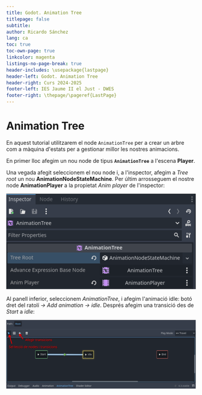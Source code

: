 ```yaml
---
title: Godot. Animation Tree
titlepage: false
subtitle: 
author: Ricardo Sánchez
lang: ca
toc: true
toc-own-page: true
linkcolor: magenta
listings-no-page-break: true
header-includes: \usepackage{lastpage}
header-left: Godot. Animation Tree
header-right: Curs 2024-2025
footer-left: IES Jaume II el Just - DWES
footer-right: \thepage/\pageref{LastPage}
---
```


# Animation Tree

En aquest tutorial utilitzarem el node `AnimationTree` per a crear un arbre com a màquina d'estats per a gestionar millor les nostres animacions.

En primer lloc afegim un nou node de tipus **`AnimationTree`** a l'escena **Player**. 

Una vegada afegit seleccionem el nou node i, a l'inspector, afegim a *Tree root* un nou **AnimationNodeStateMachine**. Per últim arrosseguem el nostre node **AnimationPlayer** a la propietat *Anim player* de l'inspector:

![Animation tree, propietats](images/anim_tree_inspector.png)

Al panell inferior, seleccionem *AnimationTree*, i afegim l'animació idle: botó dret del ratolí *-> Add animation -> idle*. Després afegim una transició des de *Start* a *idle*:

![Transició](images/animation_panell.png)




